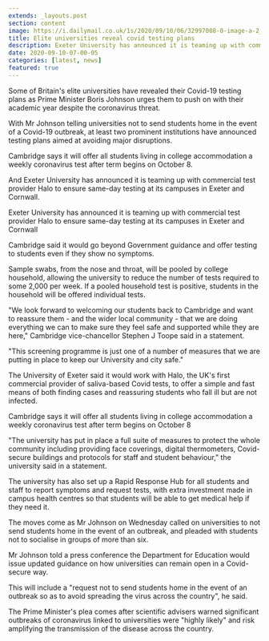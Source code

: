 ```yaml
---
extends: _layouts.post
section: content
image: https://i.dailymail.co.uk/1s/2020/09/10/06/32997008-0-image-a-2_1599717269901.jpg 
title: Elite universities reveal covid testing plans 
description: Exeter University has announced it is teaming up with commercial test provider Halo to ensure same-day testing at its campuses in Exeter and Cornwall. 
date: 2020-09-10-07-00-05 
categories: [latest, news] 
featured: true 
--- 
```

Some of Britain's elite universities have revealed their Covid-19 testing plans as Prime Minister Boris Johnson urges them to push on with their academic year despite the coronavirus threat.

With Mr Johnson telling universities not to send students home in the event of a Covid-19 outbreak, at least two prominent institutions have announced testing plans aimed at avoiding major disruptions.

Cambridge says it will offer all students living in college accommodation a weekly coronavirus test after term begins on October 8.

And Exeter University has announced it is teaming up with commercial test provider Halo to ensure same-day testing at its campuses in Exeter and Cornwall.

Exeter University has announced it is teaming up with commercial test provider Halo to ensure same-day testing at its campuses in Exeter and Cornwall

Cambridge said it would go beyond Government guidance and offer testing to students even if they show no symptoms.

Sample swabs, from the nose and throat, will be pooled by college household, allowing the university to reduce the number of tests required to some 2,000 per week. If a pooled household test is positive, students in the household will be offered individual tests.

"We look forward to welcoming our students back to Cambridge and want to reassure them - and the wider local community - that we are doing everything we can to make sure they feel safe and supported while they are here," Cambridge vice-chancellor Stephen J Toope said in a statement.

"This screening programme is just one of a number of measures that we are putting in place to keep our University and city safe."

The University of Exeter said it would work with Halo, the UK's first commercial provider of saliva-based Covid tests, to offer a simple and fast means of both finding cases and reassuring students who fall ill but are not infected.

Cambridge says it will offer all students living in college accommodation a weekly coronavirus test after term begins on October 8

"The university has put in place a full suite of measures to protect the whole community including providing face coverings, digital thermometers, Covid-secure buildings and protocols for staff and student behaviour," the university said in a statement.

The university has also set up a Rapid Response Hub for all students and staff to report symptoms and request tests, with extra investment made in campus health centres so that students will be able to get medical help if they need it.

The moves come as Mr Johnson on Wednesday called on universities to not send students home in the event of an outbreak, and pleaded with students not to socialise in groups of more than six.

Mr Johnson told a press conference the Department for Education would issue updated guidance on how universities can remain open in a Covid-secure way.

This will include a "request not to send students home in the event of an outbreak so as to avoid spreading the virus across the country", he said.

The Prime Minister's plea comes after scientific advisers warned significant outbreaks of coronavirus linked to universities were "highly likely" and risk amplifying the transmission of the disease across the country.

